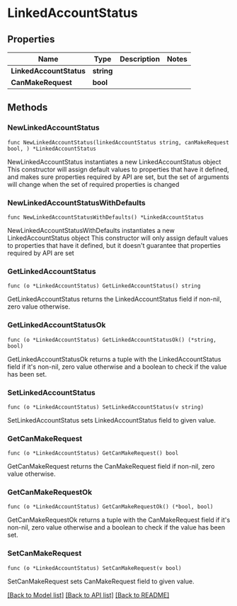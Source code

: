 # LinkedAccountStatus

## Properties

Name | Type | Description | Notes
------------ | ------------- | ------------- | -------------
**LinkedAccountStatus** | **string** |  | 
**CanMakeRequest** | **bool** |  | 

## Methods

### NewLinkedAccountStatus

`func NewLinkedAccountStatus(linkedAccountStatus string, canMakeRequest bool, ) *LinkedAccountStatus`

NewLinkedAccountStatus instantiates a new LinkedAccountStatus object
This constructor will assign default values to properties that have it defined,
and makes sure properties required by API are set, but the set of arguments
will change when the set of required properties is changed

### NewLinkedAccountStatusWithDefaults

`func NewLinkedAccountStatusWithDefaults() *LinkedAccountStatus`

NewLinkedAccountStatusWithDefaults instantiates a new LinkedAccountStatus object
This constructor will only assign default values to properties that have it defined,
but it doesn't guarantee that properties required by API are set

### GetLinkedAccountStatus

`func (o *LinkedAccountStatus) GetLinkedAccountStatus() string`

GetLinkedAccountStatus returns the LinkedAccountStatus field if non-nil, zero value otherwise.

### GetLinkedAccountStatusOk

`func (o *LinkedAccountStatus) GetLinkedAccountStatusOk() (*string, bool)`

GetLinkedAccountStatusOk returns a tuple with the LinkedAccountStatus field if it's non-nil, zero value otherwise
and a boolean to check if the value has been set.

### SetLinkedAccountStatus

`func (o *LinkedAccountStatus) SetLinkedAccountStatus(v string)`

SetLinkedAccountStatus sets LinkedAccountStatus field to given value.


### GetCanMakeRequest

`func (o *LinkedAccountStatus) GetCanMakeRequest() bool`

GetCanMakeRequest returns the CanMakeRequest field if non-nil, zero value otherwise.

### GetCanMakeRequestOk

`func (o *LinkedAccountStatus) GetCanMakeRequestOk() (*bool, bool)`

GetCanMakeRequestOk returns a tuple with the CanMakeRequest field if it's non-nil, zero value otherwise
and a boolean to check if the value has been set.

### SetCanMakeRequest

`func (o *LinkedAccountStatus) SetCanMakeRequest(v bool)`

SetCanMakeRequest sets CanMakeRequest field to given value.



[[Back to Model list]](../README.md#documentation-for-models) [[Back to API list]](../README.md#documentation-for-api-endpoints) [[Back to README]](../README.md)


